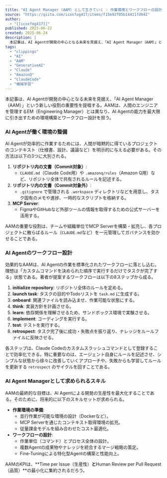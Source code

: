 ```yaml
---
title: "AI Agent Manager (AAM) として生きていく : 作業環境とワークフローの設計"
source: "https://qiita.com/icoxfog417/items/f15e92f05b14411fd642"
author:
  - "[[icoxfog417]]"
published: 2025-06-22
created: 2025-06-24
description: |
  本記事は、AI Agentが開発の中心となる未来を見据え、「AI Agent Manager（AAM）」という新しい役割の重要性を提唱する。AAMは、AI Agentの能力を最大限に引き出すための環境構築とワークフロー設計を担う。
tags:
  - "clippings"
  - "AI"
  - "AAM"
  - "GenerativeAI"
  - "Claude"
  - "AmazonQ"
  - "ClaudeCode"
  - "機械学習"
---
```

本記事は、AI Agentが開発の中心となる未来を見据え、「AI Agent Manager（AAM）」という新しい役割の重要性を提唱する。AAMは、人間のエンジニアを管理するEM（Engineering Manager）とは異なり、AI Agentの能力を最大限に引き出すための環境構築とワークフロー設計を担う。

### AI Agentが働く環境の整備

AI Agentが効率的に作業するためには、人間が暗黙的に得ているプロジェクトのコンテキスト（仕様書、設計、議論など）を明示的に与える必要がある。その方法は以下の3つに大別される。

1. **リポジトリ内の文書（Commit対象）**:
    * `CLAUDE.md`（Claude Code用）や `.amazonq/rules`（Amazon Q用）など、リポジトリ全体で共有されるルールを記述する。
2. **リポジトリ内の文書（Commit対象外）**:
    * `.gitignore` で管理される `.workspace` ディレクトリなどを用意し、タスク固有のメモや進捗、一時的なスクリプトを格納する。
3. **MCP Server**:
    * FigmaやGitHubなど外部ツールの情報を取得するための公式サーバーを活用する。

AAMの重要な役割は、チームや組織単位でMCP Serverを構築・拡充し、各プロジェクトに散らばるルール（`CLAUDE.md`など）を一元管理してガバナンスを効かせることである。

### AI Agentのワークフロー設計

効果的なAAMは、AI Agentの作業を標準化されたワークフローに落とし込む。理想は「カスタムコマンドを決められた順序で実行するだけでタスクが完了する」状態である。著者が提案するワークフローは以下の8ステップから成る。

1. **initialize repository**: リポジトリ全体のルールを定める。
2. **launch task**: タスクの目的やTodoリストを `task.md` に生成する。
3. **onboard**: 関連ファイルを読み込ませ、作業可能な状態にする。
4. **think**: 実装方針を計画させる。
5. **learn**: 依存関係を理解させるため、サンドボックス環境で実験させる。
6. **implement**: コーディングを実行する。
7. **test**: テストを実行する。
8. **retrospect**: タスク完了後に成功・失敗点を振り返り、ナレッジをルールファイルに反映させる。

各ステップは、Claude Codeのカスタムスラッシュコマンドとして登録することで効率化できる。特に重要なのは、エージェント自身にルールを記述させ、シンプルな状態から徐々に改善していくアプローチや、失敗からも学習してルールを更新する `retrospect` のサイクルを回すことである。

### AI Agent Managerとして求められるスキル

AAMの最終的な目標は、AI Agentによる開発の生産性を最大化することである。そのために、将来的に以下のスキルセットが求められる。

* **作業環境の準備**:
  * 並行作業が可能な環境の設計（Dockerなど）。
  * MCP Serverを通じたコンテキスト取得環境の拡充。
  * 従量課金モデルを組み合わせたコスト最適化。
* **ワークフローの設計**:
  * 作業単位（コマンド）とプロセス全体の設計。
  * 複数Agentの成果物やナレッジを統合するマージ戦略の策定。
  * Fine-Tuningによる特化型Agentの構築と性能向上。

AAMのKPIは、**Time per Issue（生産性）**と**Human Review per Pull Request（品質）**の最小化に集約されるだろう。
